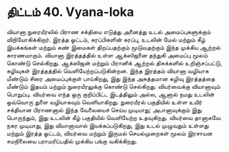 # திட்டம் 40. Vyana-loka

வியானா நுரையீரலில் பிராண சக்தியை எடுத்து அனைத்து உடல் அமைப்புகளுக்கும் விநியோகிக்கிறார். இரத்த ஓட்டம், சுரப்பிகளின் சுரப்பு, உடலின் மேல் மற்றும் கீழ் இயக்கங்கள் மற்றும் கண் இமைகள் திறப்பதற்கும் மூடுவதற்கும் இந்த முக்கிய ஆற்றல் காரணமாகும். வியானா இரத்தத்தில் உள்ள ஆக்ஸிஜனை தந்துகி அமைப்பு மூலம் கொண்டு செல்கிறது. ஆக்ஸிஜன் மற்றும் பிரானிக் ஆற்றல் திசுக்களில் உறிஞ்சப்பட்டு, கழிவுகள் இரத்தத்தில் வெளியேற்றப்படுகின்றன. இந்த இரத்தம் வியானா வழியாக மீண்டும் சிரை அமைப்புக்குள் பாய்கிறது, இது இந்த அசுத்தமான கழிவு இரத்தத்தை மீண்டும் இதயம் மற்றும் நுரையீரலுக்கு கொண்டு செல்கிறது. வியர்வைக்கு வியானாவும் பொறுப்பு. வியர்வை எந்த ஒரு குறிப்பிட்ட இடத்திலும் அல்ல, ஆனால் நமது உடலின் ஒவ்வொரு துளை வழியாகவும் வெளியாகிறது. நுரையீரல் பகுதியில் உள்ள உயிர் சக்தியான பிராணனால் இந்த வேலையைச் செய்ய முடியாது; அபானாவுக்கும் இது பொருந்தும், இது உடலின் கீழ் பகுதியில் வெளியேற்ற உதவுகிறது. வியர்வை தானாகவே நகர முடியாது, இது வியானாவால் இயக்கப்படுகிறது, இது உடல் முழுவதும் உள்ளது மற்றும் இரத்த ஓட்டம், வியர்வை மற்றும் இருமல் செயல்முறைகள் மூலம் இரசாயன சமநிலையை பராமரிப்பதில் முக்கிய பங்கு வகிக்கிறது.
